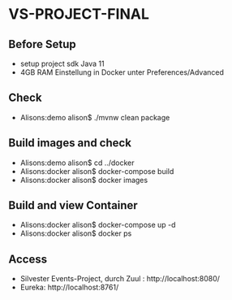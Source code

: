 # VS-PROJECT-FINAL

## Before Setup
* setup project sdk Java 11
* 4GB RAM Einstellung in Docker unter Preferences/Advanced

## Check
* Alisons:demo alison$ ./mvnw clean package

## Build images and check
* Alisons:demo alison$ cd ../docker 
* Alisons:docker alison$ docker-compose build
* Alisons:docker alison$ docker images

## Build and view Container
* Alisons:docker alison$ docker-compose up -d
* Alisons:docker alison$ docker ps

## Access 
* Silvester Events-Project, durch Zuul : http://localhost:8080/
* Eureka: http://localhost:8761/
